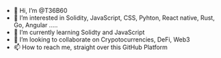 - 👋 Hi, I’m @T36B60
- 👀 I’m interested in Solidity, JavaScript, CSS, Pyhton, React native, Rust, Go, Angular .....
- 🌱 I’m currently learning Solidty and JavaScript
- 💞️ I’m looking to collaborate on Crypotocurrencies, DeFi, Web3
- 📫 How to reach me, straight over this GitHub Platform

<!---
T36B60/T36B60 is a ✨ special ✨ repository because its `README.md` (this file) appears on your GitHub profile.
You can click the Preview link to take a look at your changes.
--->
